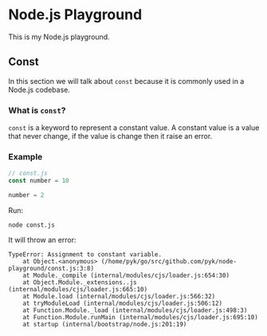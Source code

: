 # Node.js Playground
This is my Node.js playground.


## Const
In this section we will talk about `const` because it is commonly
used in a Node.js codebase.

### What is `const`?

`const` is a keyword to represent a constant value. A constant value
is a value that never change, if the value is change then it raise an
error.

### Example

```javascript
// const.js
const number = 10

number = 2
```

Run:

    node const.js

It will throw an error:

    TypeError: Assignment to constant variable.
        at Object.<anonymous> (/home/pyk/go/src/github.com/pyk/node-playground/const.js:3:8)
        at Module._compile (internal/modules/cjs/loader.js:654:30)
        at Object.Module._extensions..js (internal/modules/cjs/loader.js:665:10)
        at Module.load (internal/modules/cjs/loader.js:566:32)
        at tryModuleLoad (internal/modules/cjs/loader.js:506:12)
        at Function.Module._load (internal/modules/cjs/loader.js:498:3)
        at Function.Module.runMain (internal/modules/cjs/loader.js:695:10)
        at startup (internal/bootstrap/node.js:201:19)
